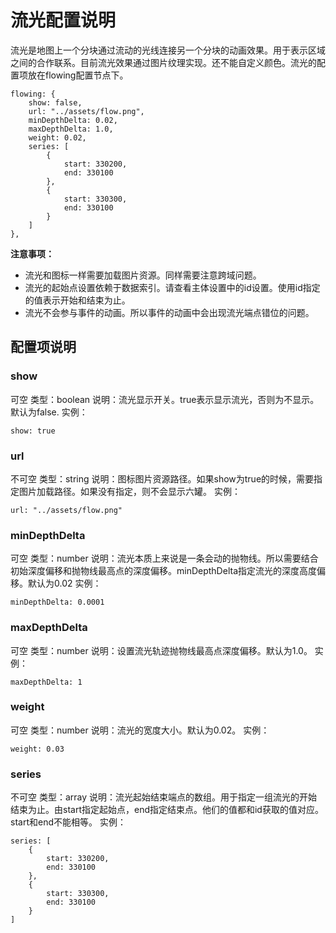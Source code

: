 # 流光配置说明
流光是地图上一个分块通过流动的光线连接另一个分块的动画效果。用于表示区域之间的合作联系。目前流光效果通过图片纹理实现。还不能自定义颜色。流光的配置项放在flowing配置节点下。
```
flowing: {
    show: false,
    url: "../assets/flow.png",
    minDepthDelta: 0.02,
    maxDepthDelta: 1.0,
    weight: 0.02,
    series: [
        {
            start: 330200,
            end: 330100
        },
        {
            start: 330300,
            end: 330100
        }
    ]
},
```

**注意事项：**
* 流光和图标一样需要加载图片资源。同样需要注意跨域问题。
* 流光的起始点设置依赖于数据索引。请查看主体设置中的id设置。使用id指定的值表示开始和结束为止。
* 流光不会参与事件的动画。所以事件的动画中会出现流光端点错位的问题。

## 配置项说明
### show
可空
类型：boolean
说明：流光显示开关。true表示显示流光，否则为不显示。默认为false.
实例：
```
show: true
```

### url
不可空
类型：string
说明：图标图片资源路径。如果show为true的时候，需要指定图片加载路径。如果没有指定，则不会显示六罐。
实例：
```
url: "../assets/flow.png"
```

### minDepthDelta
可空
类型：number
说明：流光本质上来说是一条会动的抛物线。所以需要结合初始深度偏移和抛物线最高点的深度偏移。minDepthDelta指定流光的深度高度偏移。默认为0.02
实例：
```
minDepthDelta: 0.0001
```

### maxDepthDelta
可空
类型：number
说明：设置流光轨迹抛物线最高点深度偏移。默认为1.0。
实例：
```
maxDepthDelta: 1
```

### weight
可空
类型：number
说明：流光的宽度大小。默认为0.02。
实例：
```
weight: 0.03
```

### series
不可空
类型：array
说明：流光起始结束端点的数组。用于指定一组流光的开始结束为止。由start指定起始点，end指定结束点。他们的值都和id获取的值对应。 start和end不能相等。
实例：
```
series: [
    {
        start: 330200,
        end: 330100
    },
    {
        start: 330300,
        end: 330100
    }
]
```

